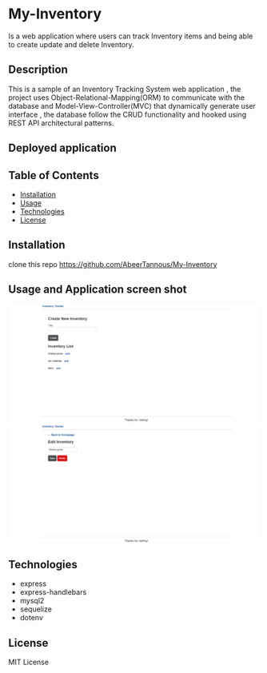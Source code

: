 # My-Inventory

Is a web application where users can track Inventory items and being able to create update and delete Inventory.

## Description

This is a sample of an Inventory Tracking System web application , the project uses Object-Relational-Mapping(ORM) to communicate with the database and Model-View-Controller(MVC) that dynamically generate user interface , the database follow the CRUD functionality and hooked using REST API architectural patterns.

## Deployed application


## Table of Contents

* [Installation](#Installation)
* [Usage](#usage)
* [Technologies](#technologies)
* [License](#license)


## Installation

clone this repo  https://github.com/AbeerTannous/My-Inventory

## Usage and Application screen shot

![](public/screenshots/homepage.png)
![](public/screenshots/editpage.png)

## Technologies

- express
- express-handlebars
- mysql2
- sequelize
- dotenv


## License

MIT License
